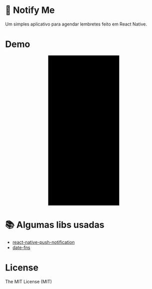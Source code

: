 # :calendar: Notify Me
 Um simples aplicativo para agendar lembretes feito em React Native.

# Demo
<p align="center">
  <img src="demo.gif">
</p>

# :books: Algumas libs usadas
- [react-native-push-notification](https://github.com/zo0r/react-native-push-notification)
- [date-fns](https://date-fns.org/)

# License
The MIT License (MIT)
